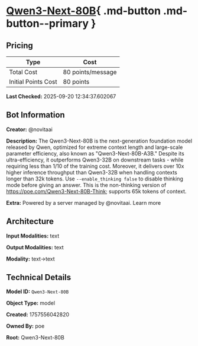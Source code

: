 # [Qwen3-Next-80B](https://poe.com/Qwen3-Next-80B){ .md-button .md-button--primary }

## Pricing

| Type | Cost |
|------|------|
| Total Cost | 80 points/message |
| Initial Points Cost | 80 points |

**Last Checked:** 2025-09-20 12:34:37.602067


## Bot Information

**Creator:** @novitaai

**Description:** The Qwen3-Next-80B is the next-generation foundation model released by Qwen, optimized for extreme context length and large-scale parameter efficiency, also known as "Qwen3-Next-80B-A3B." Despite its ultra-efficiency, it outperforms Qwen3-32B on downstream tasks - while requiring less than 1/10 of the training cost.
Moreover, it delivers over 10x higher inference throughput than Qwen3-32B when handling contexts longer than 32k tokens. 
Use `--enable_thinking false` to disable thinking mode before giving an answer.
This is the non-thinking version of https://poe.com/Qwen3-Next-80B-Think; supports 65k tokens of context.

**Extra:** Powered by a server managed by @novitaai. Learn more


## Architecture

**Input Modalities:** text

**Output Modalities:** text

**Modality:** text->text


## Technical Details

**Model ID:** `Qwen3-Next-80B`

**Object Type:** model

**Created:** 1757556042820

**Owned By:** poe

**Root:** Qwen3-Next-80B
